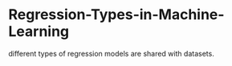 # Regression-Types-in-Machine-Learning
different types of regression models are shared with datasets.
